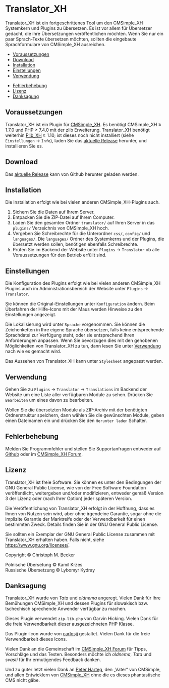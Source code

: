 # Translator_XH

Translator_XH ist ein fortgeschrittenes Tool um den CMSimple_XH Systemkern
und Plugins zu übersetzen. Es ist vor allem für Übersetzer gedacht, die ihre
Übersetzungen veröffentlichen möchten. Wenn Sie nur ein paar Sprach-Texte
übersetzen möchten, sollten die eingebaute Sprachformulare von CMSimple_XH
ausreichen.

- [Voraussetzungen](#voraussetzungen)
- [Download](#download)
- [Installation](#installation)
- [Einstellungen](#einstellungen)
- [Verwendung](#verwendung)
<!-- - [Einschränkungen](#einschränkungen) -->
- [Fehlerbehebung](#fehlerbehebung)
- [Lizenz](#lizenz)
- [Danksagung](#danksagung)

## Voraussetzungen

Translator_XH ist ein Plugin für [CMSimple_XH](https://cmsimple-xh.org/de/).
Es benötigt CMSimple_XH ≥ 1.7.0 und PHP ≥ 7.4.0 mit der zlib Erweiterung.
Translator_XH benötigt weiterhin [Plib_XH](https://github.com/cmb69/plib_xh) ≥ 1.10;
ist dieses noch nicht installiert (siehe `Einstellungen` → `Info`),
laden Sie das [aktuelle Release](https://github.com/cmb69/plib_xh/releases/latest)
herunter, und installieren Sie es.

## Download

Das [aktuelle Release](https://github.com/cmb69/translator_xh/releases/latest)
kann von Github herunter geladen werden.

## Installation

Die Installation erfolgt wie bei vielen anderen CMSimple_XH-Plugins auch.

1. Sichern Sie die Daten auf Ihrem Server.
1. Entpacken Sie die ZIP-Datei auf Ihrem Computer.
1. Laden Sie den gesamten Ordner `translator/` auf Ihren Server
   in das `plugins/` Verzeichnis von CMSimple_XH hoch.
1. Vergeben Sie Schreibrechte für die Unterordner `css/`, `config/` und
   `languages/`. Die `languages/` Ordner des Systemkerns und der Plugins, die
   übersetzt werden sollen, benötigen ebenfalls Schreibrechte.
1. Prüfen Sie im Backend der Website unter `Plugins` → `Translator`
   ob alle Voraussetzungen für den Betrieb erfüllt sind.

## Einstellungen

Die Konfiguration des Plugins erfolgt wie bei vielen anderen CMSimple_XH
Plugins auch im Administrationsbereich der Website unter `Plugins` → `Translator`.

Sie können die Original-Einstellungen unter `Konfiguration` ändern.
Beim Überfahren der Hilfe-Icons mit der Maus werden Hinweise zu den
Einstellungen angezeigt.

Die Lokalisierung wird unter `Sprache` vorgenommen. Sie können die
Zeichenketten in Ihre eigene Sprache übersetzen, falls keine entsprechende
Sprachdatei zur Verfügung steht, oder sie entsprechend Ihren Anforderungen
anpassen. Wenn Sie bevorzugen dies mit den gehobenen Möglichkeiten von
Translator_XH zu tun, dann lesen Sie unter [Verwendung](#verwendung)
nach wie es gemacht wird.

Das Aussehen von Translator_XH kann unter `Stylesheet` angepasst werden.

## Verwendung

Gehen Sie zu `Plugins` → `Translator` → `Translations` im Backend der Website
um eine Liste aller verfügbaren Module zu sehen.
Drücken Sie `Bearbeiten` um eines davon zu bearbeiten.

Wollen Sie die übersetzten Module als ZIP-Archiv mit der benötigten
Ordnerstruktur speichern, dann wählen Sie die gewünschten
Module, geben einen Dateinamen ein und drücken Sie den `Herunter laden` Schalter.

## Fehlerbehebung

Melden Sie Programmfehler und stellen Sie Supportanfragen entweder auf
[Github](https://github.com/cmb69/translator_xh/issues) oder im
[CMSimple_XH Forum](https://cmsimpleforum.com/).

## Lizenz

Translator_XH ist freie Software. Sie können es unter den Bedingungen der
GNU General Public License, wie von der Free Software Foundation
veröffentlicht, weitergeben und/oder modifizieren, entweder gemäß
Version 3 der Lizenz oder (nach Ihrer Option) jeder späteren Version.

Die Veröffentlichung von Translator_XH erfolgt in der Hoffnung, dass es
Ihnen von Nutzen sein wird, aber ohne irgendeine Garantie, sogar ohne
die implizite Garantie der Marktreife oder der Verwendbarkeit für einen
bestimmten Zweck. Details finden Sie in der GNU General Public License.

Sie sollten ein Exemplar der GNU General Public License zusammen mit
Translator_XH erhalten haben. Falls nicht, siehe <https://www.gnu.org/licenses/>.

Copyright © Christoph M. Becker

Polnische Übersetung © Kamil Krzes<br>
Russische Übersetzung © Lybomyr Kydray

## Danksagung

Translator_XH wurde von *Tata* und *oldnema* angeregt.
Vielen Dank für Ihre Bemühungen CMSimple_XH und dessen Plugins für
slowakisch bzw. tschechisch sprechende Anwender verfügbar zu machen.

Dieses Plugin verwendet `zip.lib.php` von Garvin Hicking.
Vielen Dank für die freie Verwendbarkeit dieser ausgezeichneten PHP Klasse.

Das Plugin-Icon wurde von [carlosjj](https://carlosjj.deviantart.com/) gestaltet.
Vielen Dank für die freie Verwendbarkeit dieses Icons.

Vielen Dank an die Gemeinschaft im [CMSimple_XH Forum](https://www.cmsimpleforum.com/)
für Tipps, Vorschläge und das Testen.
Besonders möchte ich *oldnema*, *Tata* und *svasti* für Ihr ermutigendes Feedback danken.

Und zu guter letzt vielen Dank an [Peter Harteg](https://www.harteg.dk/),
den „Vater“ von CMSimple, und allen Entwicklern von [CMSimple_XH](https://www.cmsimple-xh.org/de/)
ohne die es dieses phantastische CMS nicht gäbe.
